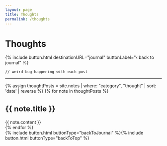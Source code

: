 ```yaml
---
layout: page
title: Thoughts
permalink: /thoughts
---
```


# Thoughts

{% include button.html destinationURL="journal" buttonLabel="&#8249; back to journal" %}

```// weird bug happening with each post```

<hr>

{% assign thoughtPosts = site.notes | where: "category", "thought" | sort: 'date' | reverse %}
{% for note in thoughtPosts %}
<article>
<h1>{{ note.title }}</h1>
{{ note.content }}
</article>
{% endfor %}

<div class="bottom-nav">
{% include button.html buttonType="backToJournal" %}{% include button.html buttonType="backToTop" %}
</div>

<style>
    article > h1 {
        font-size: 1.5rem;
    }

    article > h2 {
        font-size: 1.2rem;
    }

</style>
